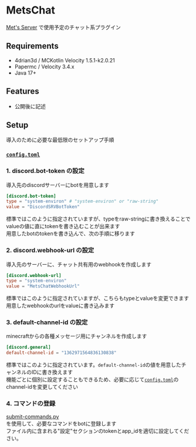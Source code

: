 # MetsChat
[Met's Server](https://mets-svr.com/) で使用予定のチャット系プラグイン

## Requirements
- 4drian3d / MCKotlin Velocity 1.5.1-k2.0.21
- Papermc / Velocity 3.4.x
- Java 17+

## Features
- 公開後に記述

## Setup
導入のために必要な最低限のセットアップ手順

### [`config.toml`](https://github.com/Crab55e/MetsChat/blob/main/src/main/resources/config.toml)
### 1. discord.bot-token の設定
導入先のdiscordサーバーにbotを用意します
```toml
[discord.bot-token]
type = "system-environ" # "system-environ" or "raw-string"
value = "DiscordSRVBotToken"
```
標準ではこのように指定されていますが、typeをraw-stringに書き換えることでvalueの値に直にtokenを書き込むことが出来ます  
用意したbotのtokenを書き込んで、次の手順に移ります

### 2. discord.webhook-url の設定
導入先のサーバーに、チャット共有用のwebhookを作成します
```toml
[discord.webhook-url]
type = "system-environ"
value = "MetsChatWebhookUrl"
```
標準ではこのように指定されていますが、こちらもtypeとvalueを変更できます  
用意したwebhookのurlをvalueに書き込みます

### 3. default-channel-id の設定
minecraftからの各種メッセージ用にチャンネルを作成します
```toml
[discord.general]
default-channel-id = "1362971564836130838"
```
標準ではこのように指定されています。`default-channel-id`の値を用意したチャンネルのIDに書き換えます  
機能ごとに個別に設定することもできるため、必要に応じて[`config.toml`](https://github.com/Crab55e/MetsChat/blob/main/src/main/resources/config.toml)のchannel-idを変更してください

### 4. コマンドの登録

[submit-commands.py](https://github.com/Crab55e/MetsChat/blob/main/submit-commands.py)  
を使用して、必要なコマンドをbotに登録します  
ファイル内に含まれる"設定"セクションのtokenとapp_idを適切に設定してください。